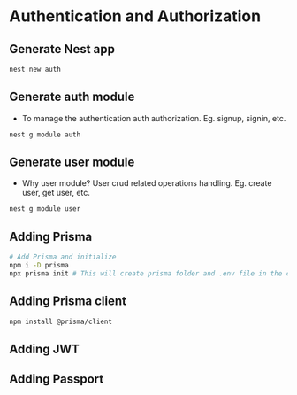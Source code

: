 # Authentication and Authorization

## Generate Nest app
```bash
nest new auth
 ```

## Generate auth module
- To manage the authentication auth authorization. Eg. signup, signin, etc.
```bash
nest g module auth
 ```

 ## Generate user module
 - Why user module? User crud related operations handling. Eg. create user, get user, etc.
```bash
nest g module user
 ```

## Adding Prisma
```bash
# Add Prisma and initialize
npm i -D prisma
npx prisma init # This will create prisma folder and .env file in the current working directory
```

## Adding Prisma client
```bash
npm install @prisma/client
```

## Adding JWT

## Adding Passport
